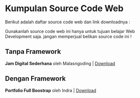 # Kumpulan Source Code Web

Berikut adalah daftar source code web dan link downloadnya :

Gunakanlah source code web ini hanya untuk tujuan belajar Web Development saja. jangan memperjual belikan source code ini !

## Tanpa Framework

**Jam Digital Sederhana**
oleh Malasngoding | [Download]()

## Dengan Framework

**Portfolio Full Boostrap**
oleh Indra | [Download]()

